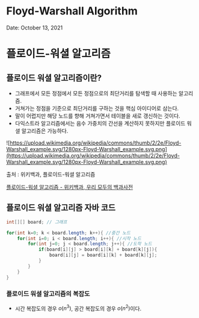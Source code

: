 # Floyd-Warshall Algorithm

Date: October 13, 2021

# 플로이드-워셜 알고리즘

## 플로이드 워셜 알고리즘이란?

- 그래프에서 모든 정점에서 모든 정점으로의 최단거리를 탐색할 때 사용하는 알고리즘.
- 거쳐가는 정점을 기준으로 최단거리를 구하는 것을 핵심 아이디어로 삼는다.
- 말이 어렵지만 해당 노드를 향해 거쳐가면서 테이블을 새로 갱신하는 것이다.
- 다익스트라 알고리즘에서는 음수 가중치의 간선을 계산하지 못하지만 플로이드 워셜 알고리즘은 가능하다.

![https://upload.wikimedia.org/wikipedia/commons/thumb/2/2e/Floyd-Warshall_example.svg/1280px-Floyd-Warshall_example.svg.png](https://upload.wikimedia.org/wikipedia/commons/thumb/2/2e/Floyd-Warshall_example.svg/1280px-Floyd-Warshall_example.svg.png)

출처 : 위키백과, 플로이드-워셜 알고리즘

[플로이드-워셜 알고리즘 - 위키백과, 우리 모두의 백과사전](https://ko.wikipedia.org/wiki/%ED%94%8C%EB%A1%9C%EC%9D%B4%EB%93%9C-%EC%9B%8C%EC%85%9C_%EC%95%8C%EA%B3%A0%EB%A6%AC%EC%A6%98)

## 플로이드 워셜 알고리즘 자바 코드

```java
int[][] board; // 그래프

for(int k=0; k < board.length; k++){ //중간 노드
	for(int i=0; i < board.length; i++){ //시작 노드
		for(int j=0; j < board.length; j++){ //도착 노드
			if(board[i][j] > board[i][k] + board[k][j]){
				board[i][j] = board[i][k] + board[k][j];
			}
		}
	}
}
```

### 플로이드 워셜 알고리즘의 복잡도

- 시간 복잡도의 경우 $o(n^3)$, 공간 복잡도의 경우 $o(n^2)$이다.